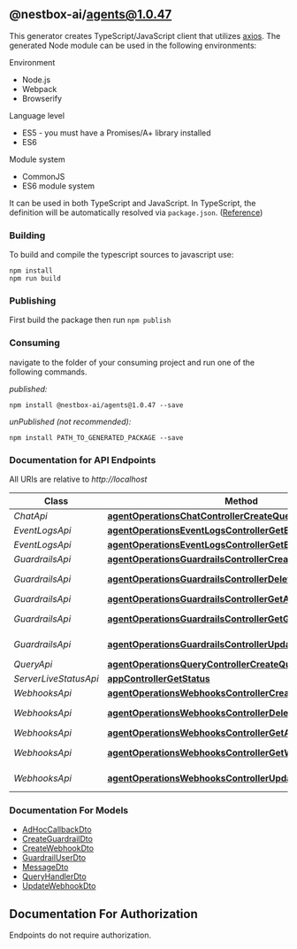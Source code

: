 ## @nestbox-ai/agents@1.0.47

This generator creates TypeScript/JavaScript client that utilizes [axios](https://github.com/axios/axios). The generated Node module can be used in the following environments:

Environment
* Node.js
* Webpack
* Browserify

Language level
* ES5 - you must have a Promises/A+ library installed
* ES6

Module system
* CommonJS
* ES6 module system

It can be used in both TypeScript and JavaScript. In TypeScript, the definition will be automatically resolved via `package.json`. ([Reference](https://www.typescriptlang.org/docs/handbook/declaration-files/consumption.html))

### Building

To build and compile the typescript sources to javascript use:
```
npm install
npm run build
```

### Publishing

First build the package then run `npm publish`

### Consuming

navigate to the folder of your consuming project and run one of the following commands.

_published:_

```
npm install @nestbox-ai/agents@1.0.47 --save
```

_unPublished (not recommended):_

```
npm install PATH_TO_GENERATED_PACKAGE --save
```

### Documentation for API Endpoints

All URIs are relative to *http://localhost*

Class | Method | HTTP request | Description
------------ | ------------- | ------------- | -------------
*ChatApi* | [**agentOperationsChatControllerCreateQuery**](docs/ChatApi.md#agentoperationschatcontrollercreatequery) | **POST** /agents/{id}/chat | 
*EventLogsApi* | [**agentOperationsEventLogsControllerGetEventLogs**](docs/EventLogsApi.md#agentoperationseventlogscontrollergeteventlogs) | **GET** /agents/{id}/events | 
*EventLogsApi* | [**agentOperationsEventLogsControllerGetEventLogsByQueryId**](docs/EventLogsApi.md#agentoperationseventlogscontrollergeteventlogsbyqueryid) | **GET** /agents/{id}/eventsByQueryId | 
*GuardrailsApi* | [**agentOperationsGuardrailsControllerCreateGuardrails**](docs/GuardrailsApi.md#agentoperationsguardrailscontrollercreateguardrails) | **POST** /agents/{id}/guardrails | 
*GuardrailsApi* | [**agentOperationsGuardrailsControllerDeleteGuardrails**](docs/GuardrailsApi.md#agentoperationsguardrailscontrollerdeleteguardrails) | **DELETE** /agents/{id}/guardrails/{guardrailsId} | 
*GuardrailsApi* | [**agentOperationsGuardrailsControllerGetAllGuardrails**](docs/GuardrailsApi.md#agentoperationsguardrailscontrollergetallguardrails) | **GET** /agents/{id}/guardrails | 
*GuardrailsApi* | [**agentOperationsGuardrailsControllerGetGuardrails**](docs/GuardrailsApi.md#agentoperationsguardrailscontrollergetguardrails) | **GET** /agents/{id}/guardrails/{guardrailsId} | 
*GuardrailsApi* | [**agentOperationsGuardrailsControllerUpdateGuardrails**](docs/GuardrailsApi.md#agentoperationsguardrailscontrollerupdateguardrails) | **PUT** /agents/{id}/guardrails/{guardrailsId} | 
*QueryApi* | [**agentOperationsQueryControllerCreateQuery**](docs/QueryApi.md#agentoperationsquerycontrollercreatequery) | **POST** /agents/{id}/query | 
*ServerLiveStatusApi* | [**appControllerGetStatus**](docs/ServerLiveStatusApi.md#appcontrollergetstatus) | **GET** / | 
*WebhooksApi* | [**agentOperationsWebhooksControllerCreateWebhook**](docs/WebhooksApi.md#agentoperationswebhookscontrollercreatewebhook) | **POST** /agents/{id}/webhooks | 
*WebhooksApi* | [**agentOperationsWebhooksControllerDeleteWebhook**](docs/WebhooksApi.md#agentoperationswebhookscontrollerdeletewebhook) | **DELETE** /agents/{id}/webhooks/{webhookId} | 
*WebhooksApi* | [**agentOperationsWebhooksControllerGetAllWebhooks**](docs/WebhooksApi.md#agentoperationswebhookscontrollergetallwebhooks) | **GET** /agents/{id}/webhooks | 
*WebhooksApi* | [**agentOperationsWebhooksControllerGetWebhook**](docs/WebhooksApi.md#agentoperationswebhookscontrollergetwebhook) | **GET** /agents/{id}/webhooks/{webhookId} | 
*WebhooksApi* | [**agentOperationsWebhooksControllerUpdateWebhook**](docs/WebhooksApi.md#agentoperationswebhookscontrollerupdatewebhook) | **PUT** /agents/{id}/webhooks/{webhookId} | 


### Documentation For Models

 - [AdHocCallbackDto](docs/AdHocCallbackDto.md)
 - [CreateGuardrailDto](docs/CreateGuardrailDto.md)
 - [CreateWebhookDto](docs/CreateWebhookDto.md)
 - [GuardrailUserDto](docs/GuardrailUserDto.md)
 - [MessageDto](docs/MessageDto.md)
 - [QueryHandlerDto](docs/QueryHandlerDto.md)
 - [UpdateWebhookDto](docs/UpdateWebhookDto.md)


<a id="documentation-for-authorization"></a>
## Documentation For Authorization

Endpoints do not require authorization.

